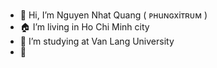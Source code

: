 -  :wave: Hi, I’m Nguyen Nhat Quang ( ᴘʜuɴɢxiᴛʀᴜᴍ )
-  :house: I’m living in Ho Chi Minh city
-  :school: I’m studying at Van Lang University
-   :turtle: 
